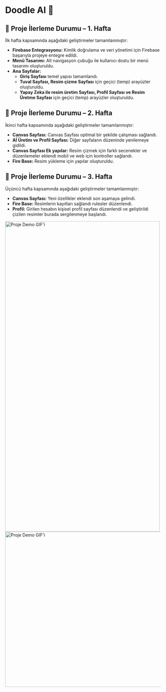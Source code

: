 # Doodle AI 👋

## 📌 Proje İlerleme Durumu – 1. Hafta  

İlk hafta kapsamında aşağıdaki geliştirmeler tamamlanmıştır:  

* **Firebase Entegrasyonu:** Kimlik doğrulama ve veri yönetimi için Firebase başarıyla projeye entegre edildi.  
* **Menü Tasarımı:** Alt navigasyon çubuğu ile kullanıcı dostu bir menü tasarımı oluşturuldu.  
* **Ana Sayfalar:**  
  - **Giriş Sayfası** temel yapısı tamamlandı.  
  - **Tuval Sayfası, Resim çizme Sayfası** için geçici (temp) arayüzler oluşturuldu.
  - **Yapay Zeka ile resim üretim Sayfası, Profil Sayfası ve Resim Üretme Sayfası** için geçici (temp) arayüzler oluşturuldu.    

## 📌 Proje İlerleme Durumu – 2. Hafta  

İkinci hafta kapsamında aşağıdaki geliştirmeler tamamlanmıştır:  

* **Canvas Sayfası:** Canvas Sayfası optimal bir şekilde çalışması sağlandı.
* **Aİ Üretim ve Profil Sayfası:** Diğer sayfaların düzeninde yenilemeye gidildi.
* **Canvas Sayfası Ek yapılar:** Resim çizmek için farklı secenekler ve düzenlemeler eklendi mobil ve web için kontroller sağlandı.
* **Fire Base:** Resim yükleme için yapılar oluşturuldu.

## 📌 Proje İlerleme Durumu – 3. Hafta  

Üçüncü hafta kapsamında aşağıdaki geliştirmeler tamamlanmıştır:  

* **Canvas Sayfası:** Yeni özellikler eklendi son aşamaya gelindi.
* **Fire Base:** Resimlerin kayıtları sağlandı rulesler düzenlendi.
* **Profil:** Girilen hesabın kişisel profil sayfası düzenlendi ve geliştirildi çizilen resimler burada sergilenmeye başlandı.

<img src="assets/images/Mobil.gif" width="500" height="1000" alt="Proje Demo GIF'i">

<img src="assets/images/1.HaftaWeb.gif" width="1000" height="500" alt="Proje Demo GIF'i">
